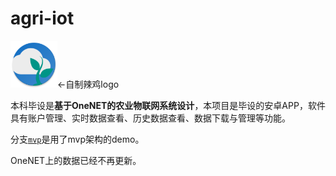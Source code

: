 # agri-iot

<img src="https://github.com/Hypothesis-Z/agri-iot/blob/master/agri-iot-app/src/main/ic_launcher_round-web.png" width="75" height="75" alt="图标" /><-自制辣鸡logo

本科毕设是**基于OneNET的农业物联网系统设计**，本项目是毕设的安卓APP，软件具有账户管理、实时数据查看、历史数据查看、数据下载与管理等功能。

分支[`mvp`](https://github.com/Hypothesis-Z/agri-iot/tree/mvp)是用了mvp架构的demo。

OneNET上的数据已经不再更新。
